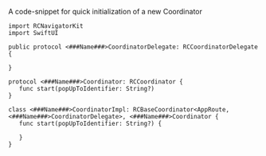 
A code-snippet for quick initialization of a new Coordinator

```
import RCNavigatorKit
import SwiftUI

public protocol <###Name###>CoordinatorDelegate: RCCoordinatorDelegate {

}

protocol <###Name###>Coordinator: RCCoordinator {
   func start(popUpToIdentifier: String?)
}

class <###Name###>CoordinatorImpl: RCBaseCoordinator<AppRoute, <###Name###>CoordinatorDelegate>, <###Name###>Coordinator {
   func start(popUpToIdentifier: String?) {

   }
}
```
